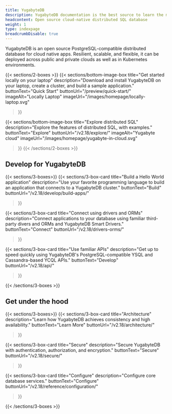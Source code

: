 ```yaml
---
title: YugabyteDB
description: YugabyteDB documentation is the best source to learn the most in-depth information about the YugabyteDB database, YugabyteDB Aeon, and YugabyteDB Anywhere.
headcontent: Open source cloud-native distributed SQL database
weight: 1
type: indexpage
breadcrumbDisable: true
---
```


YugabyteDB is an open source PostgreSQL-compatible distributed database for cloud native apps. Resilient, scalable, and flexible, it can be deployed across public and private clouds as well as in Kubernetes environments.

{{< sections/2-boxes >}}
  {{< sections/bottom-image-box
    title="Get started locally on your laptop"
    description="Download and install YugabyteDB on your laptop, create a cluster, and build a sample application."
    buttonText="Quick Start"
    buttonUrl="/preview/quick-start/"
    imageAlt="Locally Laptop" imageUrl="/images/homepage/locally-laptop.svg"
  >}}

  {{< sections/bottom-image-box
    title="Explore distributed SQL"
    description="Explore the features of distributed SQL, with examples."
    buttonText="Explore"
    buttonUrl="/v2.18/explore/"
    imageAlt="Yugabyte cloud" imageUrl="/images/homepage/yugabyte-in-cloud.svg"
  >}}
{{< /sections/2-boxes >}}

## Develop for YugabyteDB

{{< sections/3-boxes>}}
  {{< sections/3-box-card
    title="Build a Hello World application"
    description="Use your favorite programming language to build an application that connects to a YugabyteDB cluster."
    buttonText="Build"
    buttonUrl="/v2.18/develop/build-apps/"
  >}}

  {{< sections/3-box-card
    title="Connect using drivers and ORMs"
    description="Connect applications to your database using familiar third-party divers and ORMs and YugabyteDB Smart Drivers."
    buttonText="Connect"
    buttonUrl="/v2.18/drivers-orms/"
  >}}

  {{< sections/3-box-card
    title="Use familiar APIs"
    description="Get up to speed quickly using YugabyteDB's PostgreSQL-compatible YSQL and Cassandra-based YCQL APIs."
    buttonText="Develop"
    buttonUrl="/v2.18/api/"
  >}}

{{< /sections/3-boxes >}}

## Get under the hood

{{< sections/3-boxes>}}
  {{< sections/3-box-card
    title="Architecture"
    description="Learn how YugabyteDB achieves consistency and high availability."
    buttonText="Learn More"
    buttonUrl="/v2.18/architecture/"
  >}}

  {{< sections/3-box-card
    title="Secure"
    description="Secure YugabyteDB with authentication, authorization, and encryption."
    buttonText="Secure"
    buttonUrl="/v2.18/secure/"
  >}}

  {{< sections/3-box-card
    title="Configure"
    description="Configure core database services."
    buttonText="Configure"
    buttonUrl="/v2.18/reference/configuration/"
  >}}

{{< /sections/3-boxes >}}

<div class="row">

